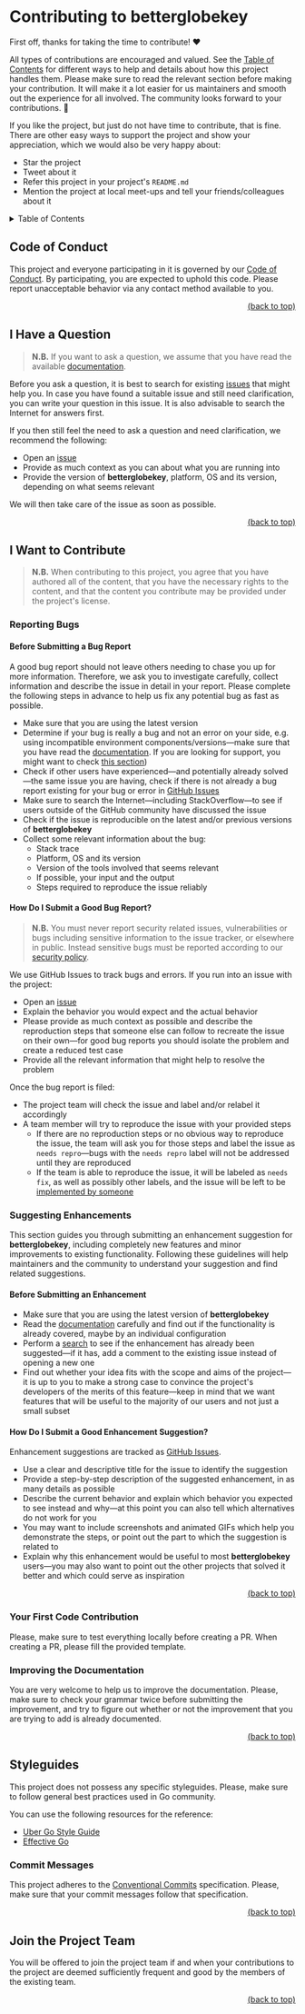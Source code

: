 <!-- markdownlint-disable -->
<div id="top"></div>
<!-- markdownlint-restore -->

# Contributing to betterglobekey

First off, thanks for taking the time to contribute! ❤️

<!-- markdownlint-disable-next-line -->

All types of contributions are encouraged and valued. See the [Table of Contents](#table-of-contents) for different ways
to help and details about how this project handles them. Please make sure to read the relevant section before making
your contribution. It will make it a lot easier for us maintainers and smooth out the experience for all involved. The
community looks forward to your contributions. 🎉

If you like the project, but just do not have time to contribute, that is fine. There are other easy ways to support the
project and show your appreciation, which we would also be very happy about:

- Star the project
- Tweet about it
- Refer this project in your project's `README.md`
- Mention the project at local meet-ups and tell your friends/colleagues about it

<!-- markdownlint-disable -->
<details id="table-of-contents">
  <summary>Table of Contents</summary>
  <ul>
    <li>
      <a href="#code-of-conduct">1. Code of Conduct</a>
    </li>
    <li>
      <a href="#i-have-a-question">2. I Have a Question</a>
    </li>
    <li>
      <a href="#i-want-to-contribute">3. I Want to Contribute</a>
      <ul>
        <li>
          <a href="#reporting-bugs">3.1. Reporting Bugs</a>
          <ul>
            <li>
              <a href="#before-submitting-a-bug-report">3.1.1. Before Submitting a Bug Report</a>
            </li>
            <li>
              <a href="#how-do-i-submit-a-good-bug-report">3.1.2. How Do I Submit a Good Bug Report?</a>
            </li>
          </ul>
        </li>
        <li>
          <a href="#suggesting-enhancements">3.2. Suggesting Enhancements</a>
          <ul>
            <li>
              <a href="#before-submitting-an-enhancement">3.2.1. Before Submitting an Enhancement</a>
            </li>
            <li>
              <a href="#how-do-i-submit-a-good-enhancement-suggestion">3.2.2. How Do I Submit a Good Enhancement Suggestion?</a>
            </li>
          </ul>
        </li>
        <li>
          <a href="#your-first-code-contribution">3.3. Your First Code Contribution</a>
        </li>
        <li>
          <a href="#improving-the-documentation">3.4. Improving the Documentation</a>
        </li>
      </ul>
    </li>
    <li>
      <a href="#styleguides">4. Styleguides</a>
      <ul>
        <li>
          <a href="#commit-messages">4.1. Commit Messages</a>
        </li>
      </ul>
    </li>
    <li>
      <a href="#join-the-project-team">5. Join the Project Team</a>
    </li>
  </ul>
</details>
<!-- markdownlint-restore -->

## Code of Conduct

This project and everyone participating in it is governed by
our [Code of Conduct](https://github.com/Serpentiel/betterglobekey/blob/master/CODE_OF_CONDUCT.md). By participating,
you are expected to uphold this code. Please report unacceptable behavior via any contact method available to you.

<!-- markdownlint-disable -->
<p align="right"><a href="#top">(back to top)</a></p>
<!-- markdownlint-restore -->

## I Have a Question

> **N.B.** If you want to ask a question, we assume that you have read the
> available [documentation](https://github.com/Serpentiel/betterglobekey/wiki).

Before you ask a question, it is best to search for existing [issues](https://github.com/Serpentiel/betterglobekey/issues)
that might help you. In case you have found a suitable issue and still need clarification, you can write your question
in this issue. It is also advisable to search the Internet for answers first.

If you then still feel the need to ask a question and need clarification, we recommend the following:

- Open an [issue](https://github.com/Serpentiel/betterglobekey/issues/new)
- Provide as much context as you can about what you are running into
- Provide the version of **betterglobekey**, platform, OS and its version, depending on what seems relevant

We will then take care of the issue as soon as possible.

<!-- markdownlint-disable -->
<p align="right"><a href="#top">(back to top)</a></p>
<!-- markdownlint-restore -->

## I Want to Contribute

> **N.B.** When contributing to this project, you agree that you have authored all of the content, that you have the
> necessary rights to the content, and that the content you contribute may be provided under the project's license.

### Reporting Bugs

#### Before Submitting a Bug Report

A good bug report should not leave others needing to chase you up for more information. Therefore, we ask you to
investigate carefully, collect information and describe the issue in detail in your report. Please complete the
following steps in advance to help us fix any potential bug as fast as possible.

- Make sure that you are using the latest version
- Determine if your bug is really a bug and not an error on your side, e.g. using incompatible environment
  components/versions—make sure that you have read the
  [documentation](https://github.com/Serpentiel/betterglobekey/wiki). If you are looking for support, you might want to
  check [this section](#i-have-a-question))
- Check if other users have experienced—and potentially already solved—the same issue you are having, check if there is
  not already a bug report existing for your bug or error
  in [GitHub Issues](https://github.com/Serpentiel/betterglobekey/issues?q=label:bug)
- Make sure to search the Internet—including StackOverflow—to see if users outside of the GitHub community have
  discussed the issue
- Check if the issue is reproducible on the latest and/or previous versions of **betterglobekey**
- Collect some relevant information about the bug:
  - Stack trace
  - Platform, OS and its version
  - Version of the tools involved that seems relevant
  - If possible, your input and the output
  - Steps required to reproduce the issue reliably

#### How Do I Submit a Good Bug Report?

> **N.B.** You must never report security related issues, vulnerabilities or bugs including sensitive information to the
> issue tracker, or elsewhere in public. Instead sensitive bugs must be reported according to
> our [security policy](https://github.com/Serpentiel/betterglobekey/blob/main/SECURITY.mdZ).

We use GitHub Issues to track bugs and errors. If you run into an issue with the project:

- Open an [issue](https://github.com/Serpentiel/betterglobekey/issues/new?label=bug)
- Explain the behavior you would expect and the actual behavior
- Please provide as much context as possible and describe the reproduction steps that someone else can follow to
  recreate the issue on their own—for good bug reports you should isolate the problem and create a reduced test case
- Provide all the relevant information that might help to resolve the problem

Once the bug report is filed:

- The project team will check the issue and label and/or relabel it accordingly
- A team member will try to reproduce the issue with your provided steps
  - If there are no reproduction steps or no obvious way to reproduce the issue, the team will ask you for those steps
    and label the issue as `needs repro`—bugs with the `needs repro` label will not be addressed until they are
    reproduced
  - If the team is able to reproduce the issue, it will be labeled as `needs fix`, as well as possibly other labels,
    and the issue will be left to be [implemented by someone](#your-first-code-contribution)

### Suggesting Enhancements

This section guides you through submitting an enhancement suggestion for **betterglobekey**, including completely new
features and minor improvements to existing functionality. Following these guidelines will help maintainers and the
community to understand your suggestion and find related suggestions.

#### Before Submitting an Enhancement

- Make sure that you are using the latest version of **betterglobekey**
- Read the [documentation](https://github.com/Serpentiel/betterglobekey/wiki) carefully and find out if the
  functionality is already covered, maybe by an individual configuration
- Perform a [search](https://github.com/Serpentiel/betterglobekey/issues) to see if the enhancement has already been
  suggested—if it has, add a comment to the existing issue instead of opening a new one
- Find out whether your idea fits with the scope and aims of the project—it is up to you to make a strong case to
  convince the project's developers of the merits of this feature—keep in mind that we want features that will be useful
  to the majority of our users and not just a small subset

#### How Do I Submit a Good Enhancement Suggestion?

Enhancement suggestions are tracked as [GitHub Issues](https://github.com/Serpentiel/betterglobekey/issues).

- Use a clear and descriptive title for the issue to identify the suggestion
- Provide a step-by-step description of the suggested enhancement, in as many details as possible
- Describe the current behavior and explain which behavior you expected to see instead and why—at this point you can
  also tell which alternatives do not work for you
- You may want to include screenshots and animated GIFs which help you demonstrate the steps, or point out the part
  to which the suggestion is related to
- Explain why this enhancement would be useful to most **betterglobekey** users—you may also want to point out the other
  projects that solved it better and which could serve as inspiration

<!-- markdownlint-disable -->
<p align="right"><a href="#top">(back to top)</a></p>
<!-- markdownlint-restore -->

### Your First Code Contribution

Please, make sure to test everything locally before creating a PR. When creating a PR, please fill the provided
template.

### Improving the Documentation

You are very welcome to help us to improve the documentation. Please, make sure to check your grammar twice before
submitting the improvement, and try to figure out whether or not the improvement that you are trying to add is already
documented.

<!-- markdownlint-disable -->
<p align="right"><a href="#top">(back to top)</a></p>
<!-- markdownlint-restore -->

## Styleguides

This project does not possess any specific styleguides. Please, make sure to follow general best practices used in Go
community.

You can use the following resources for the reference:

- [Uber Go Style Guide](https://github.com/uber-go/guide/blob/master/style.md)
- [Effective Go](https://go.dev/doc/effective_go)

### Commit Messages

This project adheres to the [Conventional Commits](https://conventionalcommits.org/en/v1.0.0/) specification.
Please, make sure that your commit messages follow that specification.

<!-- markdownlint-disable -->
<p align="right"><a href="#top">(back to top)</a></p>
<!-- markdownlint-restore -->

## Join the Project Team

You will be offered to join the project team if and when your contributions to the project are deemed sufficiently
frequent and good by the members of the existing team.

<!-- markdownlint-disable -->
<p align="right"><a href="#top">(back to top)</a></p>
<!-- markdownlint-restore -->
